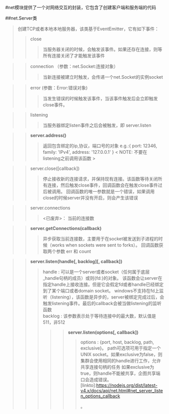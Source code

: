 #net模块提供了一个对网络交互的封装，它包含了创建客户端和服务端的代码

##net.Server类
> 创建TCP或者本地本地服务器，该类基于EventEmitter，它有如下事件：
>> close
>>> 当服务器关闭的时候，会触发该事件。如果还存在连接，则等所有连接关闭了才能触发该事件

>> connection （参数：net.Socket:连接对象）
>>> 当新连接被建立时触发，会传递一个net.Socket的实例socket

>> error (参数：Error:错误对象)
>>> 当发生错误的时候触发该事件，当该事件触发后会立即触发close事件。

>> listening
>>> 当服务器绑定listen事件之后会被触发，即 server.listen

>> __server.address()__
>>> 返回包含绑定的ip,协议，端口号的对象 e.g.:{ port: 12346, family: 'IPv4', address: '127.0.0.1' }
>>> < NOTE: 不要在listening之前调用该函数 >

>> server.close([callback])
>>> 停止接收新的连接请求，并保持现有连接。该函数等待关闭所有连接，然后触发close事件，回调函数会在触发close事件过后被调用。
>>> 回调函数的唯一参数就是一个错误，如果调用close的时候server并没有开启，则会产生该错误

>> server.connections
>>> <已废弃>： 当前的连接数

>> __server.getConnections(callback)__
>>> 异步获取当前连接数，主要用于在socket被发送到子进程的时候（works when sockets were sent to forks）。
>>> 回调函数获取两个参数 err 和 count

>> __server.listen(handle[, backlog][, callback])__
>>> handle <Object> : 可以是一个server或者socket（任何属于底层_handle句柄的成员）或则{fd:<n>}的对象。
>>> 该函数会让server在指定handle上接收连接。但是它会假定fd或者handle已经绑定到了某个端口或者domain socket。
>>> windows不支持在fd上监听（listening），该函数是异步的，server被绑定完成过后，会触发listening事件。最后的callback会被当做listening的监听函数  
>>> backlog <Number> : 该参数表示处于等待连接中的最大数，默认值是511，非512

>> __server.listen(options[, callback])__
>>> options <Object> : {port<Number>, host<String>, backlog<Number>, path<String>, exclusive<Boolean>}。
>>> path可选项可用于指定一个UNIX socket。如果exclusive为false，则集群会使用相同的handle进行工作，允许共享连接句柄的任务
>>> 如果exclusive为true，则handle不能被共享，企图共享端口会造成错误。[linkto]:https://nodejs.org/dist/latest-v4.x/docs/api/net.html#net_server_listen_options_callback




























































































。
